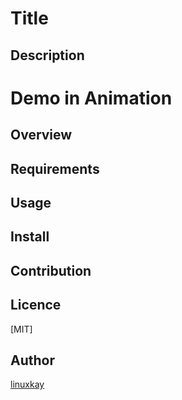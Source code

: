 # Title

## Description

# Demo in Animation

## Overview

## Requirements

## Usage

## Install

## Contribution

## Licence
[MIT]

## Author

[linuxkay](https://github.com/linuxkay)

